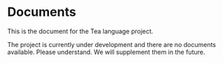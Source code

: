 # Documents

This is the document for the Tea language project.

The project is currently under development and there are no documents available. Please understand. We will supplement them in the future.

